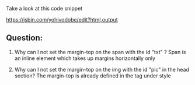 Take a look at this code snippet

https://jsbin.com/yohivodobe/edit?html,output

## Question: 

1. Why can I not set the margin-top on the span with the id "txt" ? 
Span is an inline element which takes up margins horizontally only

1. Why can I not set the margin-top on the img with the id "pic" in the head section?
The margin-top is already defined in the tag under style